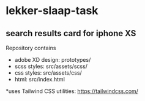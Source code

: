 # lekker-slaap-task
## search results card for iphone XS
Repository contains
- adobe XD design: prototypes/
- scss styles: src/assets/scss/ 
- css styles: src/assets/css/
- html: src/index.html 

*uses Tailwind CSS utilities: https://tailwindcss.com/
